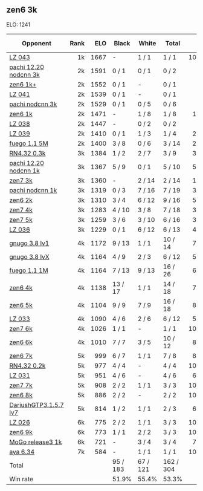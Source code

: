 ## zen6 3k ##

ELO: 1241

Opponent | Rank | ELO | Black | White | Total | Win rate
---------|-----:|----:|-------|-------|-------|-------:
[LZ 043](LZ%20043.md) | 1k | 1667 | - | 1 / 1 | 1 / 1 | 100.0%
[pachi 12.20 nodcnn 3k](pachi%2012.20%20nodcnn%203k.md) | 2k | 1591 | 0 / 1 | 0 / 1 | 0 / 2 | 0.0%
[zen6 1k+](zen6%201k+.md) | 2k | 1552 | 0 / 1 | - | 0 / 1 | 0.0%
[LZ 041](LZ%20041.md) | 2k | 1539 | 0 / 1 | - | 0 / 1 | 0.0%
[pachi nodcnn 3k](pachi%20nodcnn%203k.md) | 2k | 1529 | 0 / 1 | 0 / 5 | 0 / 6 | 0.0%
[zen6 1k](zen6%201k.md) | 2k | 1471 | - | 1 / 8 | 1 / 8 | 12.5%
[LZ 038](LZ%20038.md) | 2k | 1447 | - | 0 / 2 | 0 / 2 | 0.0%
[LZ 039](LZ%20039.md) | 2k | 1410 | 0 / 1 | 1 / 3 | 1 / 4 | 25.0%
[fuego 1.1 5M](fuego%201.1%205M.md) | 2k | 1400 | 3 / 8 | 0 / 6 | 3 / 14 | 21.4%
[RN4.32 0.3k](RN4.32%200.3k.md) | 3k | 1384 | 1 / 2 | 2 / 7 | 3 / 9 | 33.3%
[pachi 12.20 nodcnn 1k](pachi%2012.20%20nodcnn%201k.md) | 3k | 1367 | 5 / 9 | 0 / 1 | 5 / 10 | 50.0%
[zen7 3k](zen7%203k.md) | 3k | 1360 | - | 2 / 14 | 2 / 14 | 14.3%
[pachi nodcnn 1k](pachi%20nodcnn%201k.md) | 3k | 1319 | 0 / 3 | 7 / 16 | 7 / 19 | 36.8%
[zen6 2k](zen6%202k.md) | 3k | 1310 | 3 / 4 | 6 / 12 | 9 / 16 | 56.3%
[zen7 4k](zen7%204k.md) | 3k | 1283 | 4 / 10 | 3 / 8 | 7 / 18 | 38.9%
[zen7 5k](zen7%205k.md) | 3k | 1259 | 3 / 6 | 3 / 10 | 6 / 16 | 37.5%
[LZ 036](LZ%20036.md) | 3k | 1229 | 0 / 1 | 6 / 12 | 6 / 13 | 46.2%
[gnugo 3.8 lv1](gnugo%203.8%20lv1.md) | 4k | 1172 | 9 / 13 | 1 / 1 | 10 / 14 | 71.4%
[gnugo 3.8 lvX](gnugo%203.8%20lvX.md) | 4k | 1164 | 4 / 9 | 2 / 3 | 6 / 12 | 50.0%
[fuego 1.1 1M](fuego%201.1%201M.md) | 4k | 1164 | 7 / 13 | 9 / 13 | 16 / 26 | 61.5%
[zen6 4k](zen6%204k.md) | 4k | 1138 | 13 / 17 | 1 / 1 | 14 / 18 | 77.8%
[zen6 5k](zen6%205k.md) | 4k | 1104 | 9 / 9 | 7 / 9 | 16 / 18 | 88.9%
[LZ 033](LZ%20033.md) | 4k | 1090 | 4 / 6 | 2 / 6 | 6 / 12 | 50.0%
[zen7 6k](zen7%206k.md) | 4k | 1026 | 1 / 1 | - | 1 / 1 | 100.0%
[zen6 6k](zen6%206k.md) | 4k | 1010 | 7 / 7 | 3 / 5 | 10 / 12 | 83.3%
[zen6 7k](zen6%207k.md) | 5k | 999 | 6 / 7 | 1 / 1 | 7 / 8 | 87.5%
[RN4.32 0.2k](RN4.32%200.2k.md) | 5k | 977 | 4 / 4 | - | 4 / 4 | 100.0%
[LZ 031](LZ%20031.md) | 5k | 951 | 4 / 6 | - | 4 / 6 | 66.7%
[zen7 7k](zen7%207k.md) | 5k | 908 | 2 / 2 | 1 / 1 | 3 / 3 | 100.0%
[zen6 8k](zen6%208k.md) | 5k | 886 | 2 / 2 | - | 2 / 2 | 100.0%
[DariushGTP3.1.5.7 lv7](DariushGTP3.1.5.7%20lv7.md) | 5k | 814 | 1 / 2 | 1 / 1 | 2 / 3 | 66.7%
[LZ 026](LZ%20026.md) | 6k | 775 | 2 / 2 | 1 / 1 | 3 / 3 | 100.0%
[zen6 9k](zen6%209k.md) | 6k | 773 | 1 / 1 | 2 / 2 | 3 / 3 | 100.0%
[MoGo release3 1k](MoGo%20release3%201k.md) | 6k | 721 | - | 3 / 4 | 3 / 4 | 75.0%
[aya 6.34](aya%206.34.md) | 7k | 584 | - | 1 / 1 | 1 / 1 | 100.0%
Total | | | 95 / 183 | 67 / 121 | 162 / 304 | 
Win rate| | | 51.9% | 55.4% | 53.3% | 
